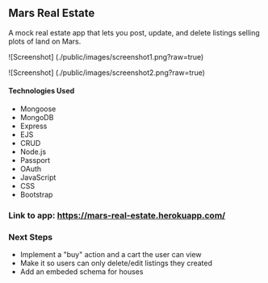 ## Mars Real Estate 

A mock real estate app that lets you post, update, and delete listings selling plots of land on Mars. 

![Screenshot] (./public/images/screenshot1.png?raw=true)

![Screenshot] (./public/images/screenshot2.png?raw=true)

#### Technologies Used
- Mongoose 
- MongoDB 
- Express
- EJS
- CRUD
- Node.js
- Passport
- OAuth
- JavaScript
- CSS
- Bootstrap  

### Link to app: https://mars-real-estate.herokuapp.com/ 

### Next Steps
- Implement a "buy" action and a cart the user can view 
- Make it so users can only delete/edit listings they created
- Add an embeded schema for houses 

